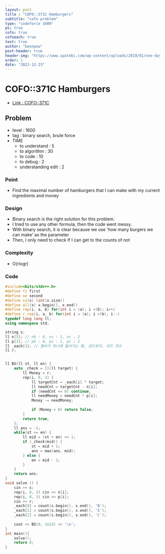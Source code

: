 ```yaml
---
layout: post
title : "COFO::371C Hamburgers"
subtitle: "cofo problem"
type: "codeforce 1600"
ps: true
cofo: true
cofoeach: true
text: true
author: "beenpow"
post-header: true
header-img: "https://www.spotebi.com/wp-content/uploads/2019/01/one-day-day-one-workout-motivation-spotebi.jpg"
order: 1
date: "2022-12-23"
---
```

# COFO::371C Hamburgers
- [Link : COFO::371C](https://codeforces.com/problemset/problem/371/C)


## Problem 

- level : 1600
- tag : binary search, brute force
- TIME
  - to understand    : 5
  - to algorithm     : 30
  - to code          : 10
  - to debug         : 2
  - understanding edit : 2 

### Point
- Find the maximal number of hamburgers that I can make with my current ingredients and money

### Design
- Binary search is the right solution for this problem.
- I tried to use any other formula, then the code went messy.
- With binary search, it is clear because we use 'how many burgers we can make' as the parameter
- Then, I only need to check If I can get to the counts of not

### Complexity
- O(rlogr)

### Code

```cpp
#include<bits/stdc++.h>
#define fi first
#define se second
#define sz(x) (int)x.size()
#define all(x) x.begin(), x.end()
#define rep(i, a, b) for(int i = (a); i <(b); i++)
#define r_rep(i, a, b) for(int i = (a); i >(b); i--)
typedef long long ll;
using namespace std;

string s;
ll n[3]; // nb : 0, ns : 1, nc : 2
ll p[3]; // pb : 0, ps : 1, pc : 2
ll _each[3]; // 햄버거 하나에 들어가는 빵, 샌드위치, 치즈 갯수
ll r;


ll BS(ll st, ll en) {
    auto _check = [](ll target) {
        ll Money = r;
        rep(i, 0, 3) {
            ll targetCnt = _each[i] * target;
            ll needCnt = targetCnt - n[i];
            if (needCnt <= 0) continue;
            ll needMoney = needCnt * p[i];
            Money -= needMoney;
            
            if (Money < 0) return false;
        }
        return true;
    };
    ll ans = -1;
    while(st <= en) {
        ll mid = (st + en) >> 1;
        if (_check(mid)) {
            st = mid + 1;
            ans = max(ans, mid);
        } else {
            en = mid - 1;
        }
    }
    return ans;
}
void solve () {
    cin >> s;
    rep(i, 0, 3) cin >> n[i];
    rep(i, 0, 3) cin >> p[i];
    cin >> r;
    _each[0] = count(s.begin(), s.end(), 'B');
    _each[1] = count(s.begin(), s.end(), 'S');
    _each[2] = count(s.begin(), s.end(), 'C');
    
    cout << BS(0, 1e13) << '\n';
}
int main(){
    solve();
    return 0;
}
```
